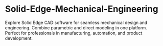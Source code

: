 # Solid-Edge-Mechanical-Engineering
Explore Solid Edge CAD software for seamless mechanical design and engineering. Combine parametric and direct modeling in one platform. Perfect for professionals in manufacturing, automation, and product development.
